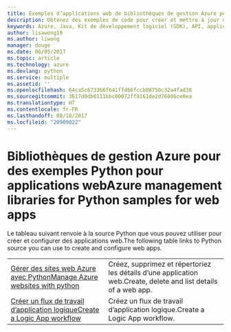```yaml
---
title: Exemples d’applications web de bibliothèques de gestion Azure pour Python
description: Obtenez des exemples de code pour créer et mettre à jour des applications web Azure hébergées dans App Service à l’aide des bibliothèques de gestion Azure pour Python
keywords: Azure, Java, Kit de développement logiciel (SDK), API, applications web, App Service
author: lisawong19
ms.author: liwong
manager: douge
ms.date: 06/05/2017
ms.topic: article
ms.technology: azure
ms.devlang: python
ms.service: multiple
ms.assetid: ''
ms.openlocfilehash: 64ca5c673366f641ffd66fccb88750c32a4fad38
ms.sourcegitcommit: 3617d0db0111bbc00072ff8161de2d76606ce0ea
ms.translationtype: HT
ms.contentlocale: fr-FR
ms.lasthandoff: 08/18/2017
ms.locfileid: "20909022"
---
```

# <a name="azure-management-libraries-for-python-samples-for-web-apps"></a><span data-ttu-id="dd4a1-104">Bibliothèques de gestion Azure pour des exemples Python pour applications web</span><span class="sxs-lookup"><span data-stu-id="dd4a1-104">Azure management libraries for Python samples for web apps</span></span>

<span data-ttu-id="dd4a1-105">Le tableau suivant renvoie à la source Python que vous pouvez utiliser pour créer et configurer des applications web.</span><span class="sxs-lookup"><span data-stu-id="dd4a1-105">The following table links to Python source you can use to create and configure web apps.</span></span> 

|||
|---|---|
| <span data-ttu-id="dd4a1-106">[Gérer des sites web Azure avec Python][1]</span><span class="sxs-lookup"><span data-stu-id="dd4a1-106">[Manage Azure websites with python][1]</span></span> | <span data-ttu-id="dd4a1-107">Créez, supprimez et répertoriez les détails d’une application web.</span><span class="sxs-lookup"><span data-stu-id="dd4a1-107">Create, delete and list details of a web app.</span></span> |
| <span data-ttu-id="dd4a1-108">[Créer un flux de travail d’application logique][2]</span><span class="sxs-lookup"><span data-stu-id="dd4a1-108">[Create a Logic App workflow][2]</span></span> | <span data-ttu-id="dd4a1-109">Créez un flux de travail d’application logique.</span><span class="sxs-lookup"><span data-stu-id="dd4a1-109">Create a Logic App workflow.</span></span> |

[1]: https://azure.microsoft.com/resources/samples/app-service-web-python-manage
[2]: python-sdk-azure-samples-logic-app-workflow.md


